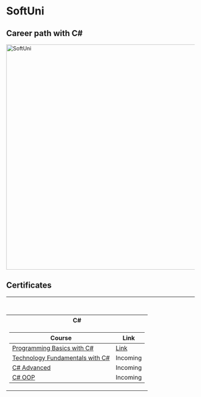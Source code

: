 # SoftUni
## Career path with C#

<img align="center" alt="SoftUni" width="600" src = "https://github.com/stoyantsiparov/SoftUni/assets/133793181/848ee8c4-034f-4cec-b34c-f8956b9ff989">


<h2> Certificates </h2>

---

<table align="left">
  
<br/>

<tr>
  <th> C# </th>
</tr>

<tr>
<td>

| **Course**                                                 | **Link**                                                                 |
|------------------------------------------------------------|--------------------------------------------------------------------------|
| <a href="https://softuni.bg/courses/programming-basics" > Programming Basics with C# </a>                                                                                                                                        |<a href="https://softuni.bg/certificates/details/170390/aae80e3d">Link</a>|                          
| <a href="https://softuni.bg/courses/programming-fundamentals-csharp-java-js-python"> Technology Fundamentals with C# </a>                                                                                                        | <!-- <a href=""> Link</a> --> Incoming|
| <a href="https://softuni.bg/courses/csharp-advanced"> C# Advanced </a>                                                                                                                                                          | <!-- <a href=""> Link</a> --> Incoming|
| <a href="https://softuni.bg/courses/c-sharp-oop"> C# OOP </a>                                                                                                                                                                    | <!-- <a href=""> Link</a> --> Incoming|
</td>
